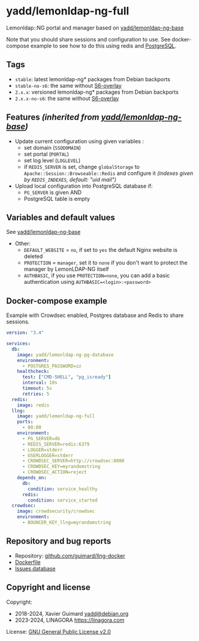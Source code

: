 # yadd/lemonldap-ng-full

Lemonldap::NG portal and manager based on [yadd/lemonldap-ng-base](https://github.com/guimard/llng-docker/blob/master/base/README.md#readme)

Note that you should share sessions and configuration to use. See
docker-compose example to see how to do this using redis and
[PostgreSQL](https://github.com/guimard/llng-docker/blob/master/pg/README.md#readme).

## Tags

* `stable`: latest lemonldap-ng\* packages from Debian backports
* `stable-no-s6`: the same without [S6-overlay](https://github.com/just-containers/s6-overlay)
* `2.x.x`: versioned lemonldap-ng\* packages from Debian backports
* `2.x.x-no-s6`: the same without [S6-overlay](https://github.com/just-containers/s6-overlay)

## Features _(inherited from [yadd/lemonldap-ng-base](https://github.com/guimard/llng-docker/blob/master/base/README.md#readme))_

* Update current configuration using given variables :
  * set domain (`SSODOMAIN`)
  * set portal (`PORTAL`)
  * set log level (`LOGLEVEL`)
  * if `REDIS_SERVER` is set, change `globalStorage` to `Apache::Session::Browseable::Redis` and configure it _(indexes given by `REDIS_INDEXES`, default: "uid mail")_
* Upload local configuration into PostgreSQL database if:
  * `PG_SERVER` is given AND
  * PostgreSQL table is empty

## Variables and default values

See [yadd/lemonldap-ng-base](https://github.com/guimard/llng-docker/blob/master/base/README.md#readme)

* Other:
  * `DEFAULT_WEBSITE` = `no`, if set to `yes` the default Nginx website is
    deleted
  * `PROTECTION` = `manager`, set it to `none` if you don't want to protect
    the manager by LemonLDAP-NG itself
  * `AUTHBASIC`, if you use `PROTECTION=none`, you can add a basic authentication
    using `AUTHBASIC=<login>:<password>`

## Docker-compose example

Example with Crowdsec enabled, Postgres database and Redis to share sessions.

```yaml
version: "3.4"

services:
  db:
    image: yadd/lemonldap-ng-pg-database
    environment:
      - POSTGRES_PASSWORD=zz
    healthcheck:
      test: ["CMD-SHELL", "pg_isready"]
      interval: 10s
      timeout: 5s
      retries: 5
  redis:
    image: redis
  llng:
    image: yadd/lemonldap-ng-full
    ports:
      - 80:80
    environment:
      - PG_SERVER=db
      - REDIS_SERVER=redis:6379
      - LOGGER=stderr
      - USERLOGGER=stderr
      - CROWDSEC_SERVER=http://crowdsec:8080
      - CROWDSEC_KEY=myrandomstring
      - CROWDSEC_ACTION=reject
    depends_on:
      db:
        condition: service_healthy
      redis:
        condition: service_started
  crowdsec:
    image: crowdsecurity/crowdsec
    environment:
      - BOUNCER_KEY_llng=myrandomstring
```

## Repository and bug reports

* Repository: [github.com/guimard/llng-docker](https://github.com/guimard/llng-docker/tree/master/full)
* [Dockerfile](https://github.com/guimard/llng-docker/blob/master/full/Dockerfile)
* [Issues database](https://github.com/guimard/llng-docker/issues)

## Copyright and license

Copyright:
 * 2018-2024, Xavier Guimard <yadd@debian.org>
 * 2023-2024, LINAGORA <https://linagora.com>

License: [GNU General Public License v2.0](https://github.com/guimard/llng-docker/blob/master/LICENSE)
